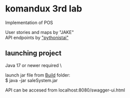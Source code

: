 # komandux 3rd lab
Implementation of POS

User stories and maps by "JAKE" \
API endpoints by ["pythonistai"](https://github.com/JokubasVaisnoras/PSPproject)

## launching project
Java 17 or newer required \ 

launch jar file from [Build](https://github.com/JustasBan/komandux_3lab/tree/main/Build) folder:\
$ java -jar saleSystem.jar

API can be accesed from localhost:8080/swagger-ui.html

